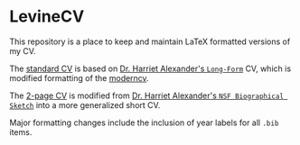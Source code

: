 # LevineCV

This repository is a place to keep and maintain LaTeX formatted versions of my CV.

The [standard CV](https://github.com/leviner/LevineCV/blob/master/LevineCV.pdf) is based on [Dr. Harriet Alexander's `Long-Form`](https://github.com/halexand/Alexander_CV) CV, which is modified formatting of the [moderncv](https://github.com/xdanaux/moderncv).

The [2-page CV](https://github.com/leviner/LevineCV/blob/master/LevineShortCV.pdf) is modified from [Dr. Harriet Alexander's `NSF Biographical Sketch`](https://github.com/halexand/Alexander_CV) into a more generalized short CV. 

Major formatting changes include the inclusion of year labels for all `.bib` items.